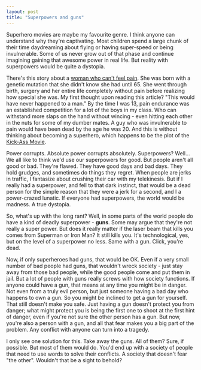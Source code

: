 ```yaml
---
layout: post
title: "Superpowers and guns"
---
```


Superhero movies are maybe my favourite genre. I think anyone can understand why they're captivating. Most children spend a large chunk of their time daydreaming about flying or having super-speed or being invulnerable. Some of us never grow out of that phase and continue imagining gaining that awesome power in real life. But reality with superpowers would be quite a dystopia.

There's this story about a [woman who can't feel pain](https://www.bbc.com/news/uk-scotland-highlands-islands-47719718). She was born with a genetic mutation that she didn't know she had until 65. She went through birth, surgery and her entire life completely without pain before realizing how special she was. My first thought upon reading this article? 
"This would have never happened to a man." By the time I was 13, pain endurance was an established competition for a lot of the boys in my class. Who can withstand more slaps on the hand without wincing - even hitting each other in the nuts for some of my dumber mates. A guy who was invulnerable to pain would have been dead by the age he was 20. And this is without thinking about becoming a superhero, which happens to be the plot of the [Kick-Ass Movie](https://en.wikipedia.org/wiki/Kick-Ass_(film)). 

Power corrupts. Absolute power corrupts absolutely. Superpowers? Well... We all like to think we'd use our superpowers for good. But people aren't all good or bad. They're flawed. They have good days and bad days. They hold grudges, and sometimes do things they regret. When people are jerks in traffic, I fantasize about crushing their car with my telekinesis. But if I really had a superpower, and fell to that dark instinct, that would be a dead person for the simple reason that they were a jerk for a second, and I a power-crazed lunatic. If everyone had superpowers, the world would be madness. A true dystopia.

So, what's up with the long rant? Well, in some parts of the world people do have a kind of deadly superpower - **guns**. Some may argue that they're not really a super power. But does it really matter if the laser beam that kills you comes from Superman or Iron Man? It still kills you. It's technological, yes, but on the level of a superpower no less. Same with a gun. Click, you're dead.

Now, if only superheroes had guns, that would be OK. Even if a very small number of bad people had guns, that wouldn't wreck society - just stay away from those bad people, while the good people come and put them in jail. But a lot of people with guns really screws with how society functions. If anyone could have a gun, that means at any time you might be in danger. Not even from a truly evil person, but just someone having a bad day who happens to own a gun. So you might be inclined to get a gun for yourself. That still doesn't make you safe. Just having a gun doesn't protect you from danger; what might protect you is being the first one to shoot at the first hint of danger, even if you're not sure the other person has a gun. But now, you're also a person with a gun, and all that fear makes you a big part of the problem. Any conflict with anyone can turn into a tragedy.

I only see one solution for this. Take away the guns. All of them? Sure, if possible. But most of them would do. You'd end up with a society of people that need to use words to solve their conflicts. A society that doesn't fear "the other". Wouldn't that be a sight to behold?
